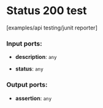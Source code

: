 # Status 200 test

[examples/api testing/junit reporter]

### Input ports:

* __description__: `any`


* __status__: `any`

### Output ports:

* __assertion__: `any`

